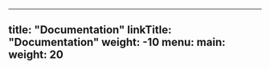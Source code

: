 
---
title: "Documentation"
linkTitle: "Documentation"
weight: -10
menu:
  main:
    weight: 20
---





